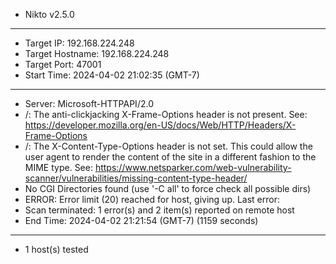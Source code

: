 - Nikto v2.5.0
---------------------------------------------------------------------------
+ Target IP:          192.168.224.248
+ Target Hostname:    192.168.224.248
+ Target Port:        47001
+ Start Time:         2024-04-02 21:02:35 (GMT-7)
---------------------------------------------------------------------------
+ Server: Microsoft-HTTPAPI/2.0
+ /: The anti-clickjacking X-Frame-Options header is not present. See: https://developer.mozilla.org/en-US/docs/Web/HTTP/Headers/X-Frame-Options
+ /: The X-Content-Type-Options header is not set. This could allow the user agent to render the content of the site in a different fashion to the MIME type. See: https://www.netsparker.com/web-vulnerability-scanner/vulnerabilities/missing-content-type-header/
+ No CGI Directories found (use '-C all' to force check all possible dirs)
+ ERROR: Error limit (20) reached for host, giving up. Last error: 
+ Scan terminated: 1 error(s) and 2 item(s) reported on remote host
+ End Time:           2024-04-02 21:21:54 (GMT-7) (1159 seconds)
---------------------------------------------------------------------------
+ 1 host(s) tested
